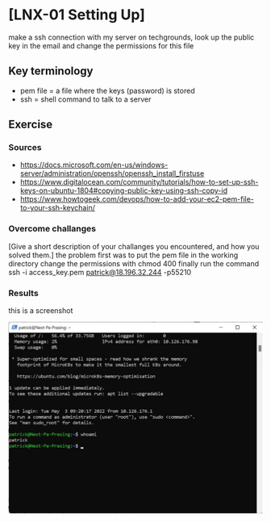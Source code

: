 # [LNX-01 Setting Up]
make a ssh connection with my server on techgrounds, look up the public key in the email and change the permissions for this file


## Key terminology
- pem file = a file where the keys (password) is stored 
- ssh = shell command to talk to a server

## Exercise
### Sources
- https://docs.microsoft.com/en-us/windows-server/administration/openssh/openssh_install_firstuse
- https://www.digitalocean.com/community/tutorials/how-to-set-up-ssh-keys-on-ubuntu-1804#copying-public-key-using-ssh-copy-id
- https://www.howtogeek.com/devops/how-to-add-your-ec2-pem-file-to-your-ssh-keychain/


### Overcome challanges
[Give a short description of your challanges you encountered, and how you solved them.]
the problem first was to put the pem file in the working directory
change the permissions with chmod 400
finally run the command ssh -i access_key.pem patrick@18.196.32.244 -p55210

### Results
this is a screenshot 

![screenshot](../00_includes/whoami.jpg)
